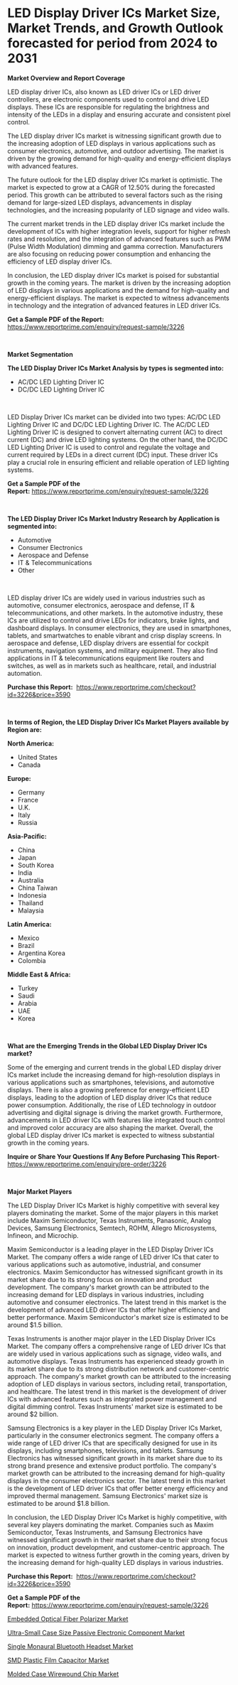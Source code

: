 <p><h1>LED Display Driver ICs Market Size, Market Trends, and Growth Outlook forecasted for period from 2024 to 2031</h1></p><p><strong>Market Overview and Report Coverage</strong></p>
<p><p>LED display driver ICs, also known as LED driver ICs or LED driver controllers, are electronic components used to control and drive LED displays. These ICs are responsible for regulating the brightness and intensity of the LEDs in a display and ensuring accurate and consistent pixel control.</p><p>The LED display driver ICs market is witnessing significant growth due to the increasing adoption of LED displays in various applications such as consumer electronics, automotive, and outdoor advertising. The market is driven by the growing demand for high-quality and energy-efficient displays with advanced features.</p><p>The future outlook for the LED display driver ICs market is optimistic. The market is expected to grow at a CAGR of 12.50% during the forecasted period. This growth can be attributed to several factors such as the rising demand for large-sized LED displays, advancements in display technologies, and the increasing popularity of LED signage and video walls.</p><p>The current market trends in the LED display driver ICs market include the development of ICs with higher integration levels, support for higher refresh rates and resolution, and the integration of advanced features such as PWM (Pulse Width Modulation) dimming and gamma correction. Manufacturers are also focusing on reducing power consumption and enhancing the efficiency of LED display driver ICs.</p><p>In conclusion, the LED display driver ICs market is poised for substantial growth in the coming years. The market is driven by the increasing adoption of LED displays in various applications and the demand for high-quality and energy-efficient displays. The market is expected to witness advancements in technology and the integration of advanced features in LED driver ICs.</p></p>
<p><strong>Get a Sample PDF of the Report:</strong> <a href="https://www.reportprime.com/enquiry/request-sample/3226">https://www.reportprime.com/enquiry/request-sample/3226</a></p>
<p>&nbsp;</p>
<p><strong>Market Segmentation</strong></p>
<p><strong>The LED Display Driver ICs Market Analysis by types is segmented into:</strong></p>
<p><ul><li>AC/DC LED Lighting Driver IC</li><li>DC/DC LED Lighting Driver IC</li></ul></p>
<p>&nbsp;</p>
<p><p>LED Display Driver ICs market can be divided into two types: AC/DC LED Lighting Driver IC and DC/DC LED Lighting Driver IC. The AC/DC LED Lighting Driver IC is designed to convert alternating current (AC) to direct current (DC) and drive LED lighting systems. On the other hand, the DC/DC LED Lighting Driver IC is used to control and regulate the voltage and current required by LEDs in a direct current (DC) input. These driver ICs play a crucial role in ensuring efficient and reliable operation of LED lighting systems.</p></p>
<p><strong>Get a Sample PDF of the Report:</strong>&nbsp;<a href="https://www.reportprime.com/enquiry/request-sample/3226">https://www.reportprime.com/enquiry/request-sample/3226</a></p>
<p>&nbsp;</p>
<p><strong>The LED Display Driver ICs Market Industry Research by Application is segmented into:</strong></p>
<p><ul><li>Automotive</li><li>Consumer Electronics</li><li>Aerospace and Defense</li><li>IT & Telecommunications</li><li>Other</li></ul></p>
<p>&nbsp;</p>
<p><p>LED display driver ICs are widely used in various industries such as automotive, consumer electronics, aerospace and defense, IT & telecommunications, and other markets. In the automotive industry, these ICs are utilized to control and drive LEDs for indicators, brake lights, and dashboard displays. In consumer electronics, they are used in smartphones, tablets, and smartwatches to enable vibrant and crisp display screens. In aerospace and defense, LED display drivers are essential for cockpit instruments, navigation systems, and military equipment. They also find applications in IT & telecommunications equipment like routers and switches, as well as in markets such as healthcare, retail, and industrial automation.</p></p>
<p><strong>Purchase this Report:</strong>&nbsp; <a href="https://www.reportprime.com/checkout?id=3226&price=3590">https://www.reportprime.com/checkout?id=3226&price=3590</a></p>
<p>&nbsp;</p>
<p><strong>In terms of Region, the LED Display Driver ICs Market Players available by Region are:</strong></p>
<p>
    <p> <strong> North America: </strong>
        <ul>
            <li>United States</li>
            <li>Canada</li>
        </ul>
        </p> 
    <p> <strong> Europe: </strong>
        <ul>
            <li>Germany</li>
            <li>France</li>
            <li>U.K.</li>
            <li>Italy</li>
            <li>Russia</li>
        </ul>
        </p> 
    <p> <strong> Asia-Pacific: </strong>
        <ul>
            <li>China</li>
            <li>Japan</li>
            <li>South Korea</li>
            <li>India</li>
            <li>Australia</li>
            <li>China Taiwan</li>
            <li>Indonesia</li>
            <li>Thailand</li>
            <li>Malaysia</li>
        </ul>
        </p> 
    <p> <strong> Latin America: </strong>
        <ul>
            <li>Mexico</li>
            <li>Brazil</li>
            <li>Argentina Korea</li>
            <li>Colombia</li>
        </ul>
        </p> 
    <p> <strong> Middle East & Africa: </strong>
        <ul>
            <li>Turkey</li>
            <li>Saudi</li>
            <li>Arabia</li>
            <li>UAE</li>
            <li>Korea</li>
        </ul>
    </p>
    </p>
<p>&nbsp;</p>
<p><strong>What are the Emerging Trends in the Global LED Display Driver ICs market?</strong></p>
<p><p>Some of the emerging and current trends in the global LED display driver ICs market include the increasing demand for high-resolution displays in various applications such as smartphones, televisions, and automotive displays. There is also a growing preference for energy-efficient LED displays, leading to the adoption of LED display driver ICs that reduce power consumption. Additionally, the rise of LED technology in outdoor advertising and digital signage is driving the market growth. Furthermore, advancements in LED driver ICs with features like integrated touch control and improved color accuracy are also shaping the market. Overall, the global LED display driver ICs market is expected to witness substantial growth in the coming years.</p></p>
<p><strong>Inquire or Share Your Questions If Any Before Purchasing This Report</strong>- <a href="https://www.reportprime.com/enquiry/pre-order/3226">https://www.reportprime.com/enquiry/pre-order/3226</a></p>
<p>&nbsp;</p>
<p><strong>Major Market Players</strong></p>
<p><p>The LED Display Driver ICs Market is highly competitive with several key players dominating the market. Some of the major players in this market include Maxim Semiconductor, Texas Instruments, Panasonic, Analog Devices, Samsung Electronics, Semtech, ROHM, Allegro Microsystems, Infineon, and Microchip.</p><p>Maxim Semiconductor is a leading player in the LED Display Driver ICs Market. The company offers a wide range of LED driver ICs that cater to various applications such as automotive, industrial, and consumer electronics. Maxim Semiconductor has witnessed significant growth in its market share due to its strong focus on innovation and product development. The company's market growth can be attributed to the increasing demand for LED displays in various industries, including automotive and consumer electronics. The latest trend in this market is the development of advanced LED driver ICs that offer higher efficiency and better performance. Maxim Semiconductor's market size is estimated to be around $1.5 billion.</p><p>Texas Instruments is another major player in the LED Display Driver ICs Market. The company offers a comprehensive range of LED driver ICs that are widely used in various applications such as signage, video walls, and automotive displays. Texas Instruments has experienced steady growth in its market share due to its strong distribution network and customer-centric approach. The company's market growth can be attributed to the increasing adoption of LED displays in various sectors, including retail, transportation, and healthcare. The latest trend in this market is the development of driver ICs with advanced features such as integrated power management and digital dimming control. Texas Instruments' market size is estimated to be around $2 billion.</p><p>Samsung Electronics is a key player in the LED Display Driver ICs Market, particularly in the consumer electronics segment. The company offers a wide range of LED driver ICs that are specifically designed for use in its displays, including smartphones, televisions, and tablets. Samsung Electronics has witnessed significant growth in its market share due to its strong brand presence and extensive product portfolio. The company's market growth can be attributed to the increasing demand for high-quality displays in the consumer electronics sector. The latest trend in this market is the development of LED driver ICs that offer better energy efficiency and improved thermal management. Samsung Electronics' market size is estimated to be around $1.8 billion.</p><p>In conclusion, the LED Display Driver ICs Market is highly competitive, with several key players dominating the market. Companies such as Maxim Semiconductor, Texas Instruments, and Samsung Electronics have witnessed significant growth in their market share due to their strong focus on innovation, product development, and customer-centric approach. The market is expected to witness further growth in the coming years, driven by the increasing demand for high-quality LED displays in various industries.</p></p>
<p><strong>Purchase this Report:</strong>&nbsp;&nbsp;<a href="https://www.reportprime.com/checkout?id=3226&price=3590">https://www.reportprime.com/checkout?id=3226&price=3590</a></p>
<p></p>
<p><strong>Get a Sample PDF of the Report:</strong>&nbsp;<a href="https://www.reportprime.com/enquiry/request-sample/3226">https://www.reportprime.com/enquiry/request-sample/3226</a></p>
<p><p><a href="https://github.com/prosalinda88/Market-Research-Report-List-2/blob/main/embedded-optical-fiber-polarizer-market.md">Embedded Optical Fiber Polarizer Market</a></p><p><a href="https://github.com/amae102299/Market-Research-Report-List-2/blob/main/ultra-small-case-size-passive-electronic-component-market.md">Ultra-Small Case Size Passive Electronic Component Market</a></p><p><a href="https://github.com/jonneygiverf/Market-Research-Report-List-2/blob/main/single-monaural-bluetooth-headset-market.md">Single Monaural Bluetooth Headset Market</a></p><p><a href="https://github.com/sndrkn/Market-Research-Report-List-2/blob/main/smd-plastic-film-capacitor-market.md">SMD Plastic Film Capacitor Market</a></p><p><a href="https://github.com/melchekhinf/Market-Research-Report-List-2/blob/main/molded-case-wirewound-chip-market.md">Molded Case Wirewound Chip Market</a></p></p>
